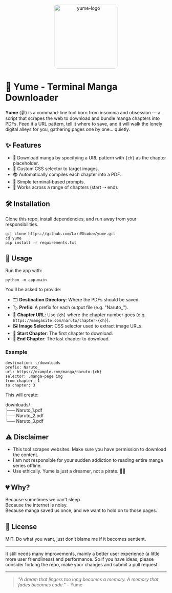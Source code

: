 <div align="center">
  <img style="border-radius: 10px" src="https://github.com/user-attachments/assets/e5838821-e4ab-4ea5-a5a2-d6d2f1d8a35e" height="200px" width="200px" alt="yume-logo" />
</div>

# 🌙 Yume - Terminal Manga Downloader

**Yume** (夢) is a command-line tool born from insomnia and obsession — a script that scrapes the web to download and bundle manga chapters into PDFs. Feed it a URL pattern, tell it where to save, and it will walk the lonely digital alleys for you, gathering pages one by one... quietly.

## ✨ Features

- 🧾 Download manga by specifying a URL pattern with `{ch}` as the chapter placeholder.  
- 🎯 Custom CSS selector to target images.  
- 📚 Automatically compiles each chapter into a PDF.  
- 🧠 Simple terminal-based prompts.  
- 🌌 Works across a range of chapters (start ➝ end).  

## 🛠️ Installation

Clone this repo, install dependencies, and run away from your responsibilities.

```
git clone https://github.com/LxrdShadow/yume.git
cd yume
pip install -r requirements.txt
```

## 🧪 Usage

Run the app with:

```
python -m app.main
```

You'll be asked to provide:

- 🗂 **Destination Directory**: Where the PDFs should be saved.  
- 🏷 **Prefix**: A prefix for each output file (e.g. "Naruto_").  
- 🔗 **Chapter URL**: Use `{ch}` where the chapter number goes (e.g. `https://mangasite.com/naruto/chapter-{ch}`).  
- 🖼 **Image Selector**: CSS selector used to extract image URLs.  
- 🔢 **Start Chapter**: The first chapter to download.  
- 🔢 **End Chapter**: The last chapter to download.  

### Example

```
destination: ./downloads
prefix: Naruto_
url: https://example.com/manga/naruto-{ch}
selector: .manga-page img
from chapter: 1
to chapter: 3
```

This will create:

downloads/  
├── Naruto_1.pdf  
├── Naruto_2.pdf  
└── Naruto_3.pdf  

## ⚠️ Disclaimer

- This tool scrapes websites. Make sure you have permission to download the content.  
- I am not responsible for your sudden addiction to reading entire manga series offline.  
- Use ethically. Yume is just a dreamer, not a pirate. 🏴‍☠️  

## 💔 Why?

Because sometimes we can't sleep.  
Because the internet is noisy.  
Because manga saved us once, and we want to hold on to those pages.

## 🧘 License

MIT. Do what you want, just don’t blame me if it becomes sentient.

---

It still needs many improvements, mainly a better user experience (a little more user friendliness) and performance. So if you have ideas, please consider forking the repo, make your changes and submit a pull request.

---

> _"A dream that lingers too long becomes a memory. A memory that fades becomes code."_ – Yume
